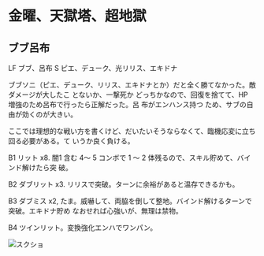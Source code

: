 # 金曜、天獄塔、超地獄 

## ブブ呂布

LF ブブ、呂布
S ピエ、デューク、光リリス、エキドナ

ブブソニ（ピエ、デューク、リリス、エキドナとか）だと全く勝てなかった。敵ダメージが大したこ
とないか、一撃死か どっちかなので、回復を捨てて、HP 増強のため呂布で行ったら正解だった。呂
布がエンハンス持つ ため、サブの自由が効くのが大きい。

ここでは理想的な戦い方を書くけど、だいたいそうならなくて、臨機応変に立ち回る必要がある。て
いうか良く負ける。

B1 リット x8. 闇1 含む 4〜 5 コンボで 1 〜 2 体残るので、スキル貯めて、バインド解けたら突
破。

B2 ダブリット x3. リリスで突破。ターンに余裕があると温存できるかも。

B3 ダブミス x2, たま。威嚇して、両脇を倒して整地。バインド解けるターンで突破。エキドナ貯め
なおせれば心強いが、無理は禁物。

B4 ツインリット。変換強化エンハでワンパン。

![スクショ](http://i.imgur.com/Dfh8IoTl.jpg )

<!-- vim: set tw=90 filetype=markdown : -->


